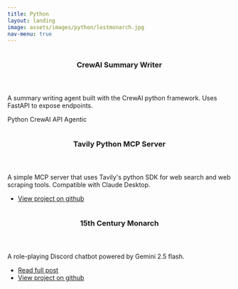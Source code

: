 ```yaml
---
title: Python
layout: landing
image: assets/images/python/lostmonarch.jpg
nav-menu: true
---
```


<!-- Main -->
<div id="main">

<!-- Two -->
<section id="two" class="spotlights">
	<section>
		<a href="generic.html" class="image">
			<img src="{% link assets/images/python/crewsummarywriter.jpg %}" alt="" data-position="center center" />
		</a>
		<div class="content">
			<div class="inner">
				<header class="major">
					<h3>CrewAI Summary Writer</h3>
				</header>
				<p>A summary writing agent built with the CrewAI python framework. Uses FastAPI to expose endpoints.</p>
				<p><span class="badge">Python</span>  <span class="badge">CrewAI</span>  <span class="badge">API</span>  <span class="badge">Agentic</span><p>
			</div>
		</div>
	</section>
	<section>
		<a href="generic.html" class="image">
			<img src="{% link assets/images/python/claudetavilymcp.jpg %}" alt="" data-position="top center" />
		</a>
		<div class="content">
			<div class="inner">
				<header class="major">
					<h3>Tavily Python MCP Server</h3>
				</header>
				<p>A simple MCP server that uses Tavily's python SDK for web search and web scraping tools. Compatible with Claude Desktop.</p>
				<ul class="actions">
					<li><a href="https://github.com/nvdutta/Tavily-Python-MCP" class="button">View project on github</a></li>
				</ul>
			</div>
		</div>
	</section>
	<section>
		<a href="generic.html" class="image">
			<img src="{% link assets/images/python/lostmonarch.jpg %}" alt="" data-position="25% 25%" />
		</a>
		<div class="content">
			<div class="inner">
				<header class="major">
					<h3>15th Century Monarch</h3>
				</header>
				<p>A role-playing Discord chatbot powered by Gemini 2.5 flash.</p>
                <ul class="actions">
					<li><a href="monarch-bot.html" class="button">Read full post</a></li>
					<li><a href="https://github.com/nvdutta/15th-Century-Monarch" class="button">View project on github</a></li>
				</ul>
			</div>
		</div>
	</section>
</section>

</div>
